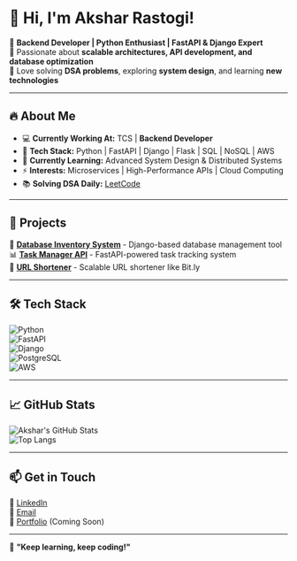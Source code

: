 # 👋 Hi, I'm Akshar Rastogi!  

🔹 **Backend Developer | Python Enthusiast | FastAPI & Django Expert**  
🔹 Passionate about **scalable architectures, API development, and database optimization**  
🔹 Love solving **DSA problems**, exploring **system design**, and learning **new technologies**  

---

## 🔥 **About Me**  
- 💻 **Currently Working At:** TCS | **Backend Developer**  
- 🚀 **Tech Stack:** Python | FastAPI | Django | Flask | SQL | NoSQL | AWS  
- 🎯 **Currently Learning:** Advanced System Design & Distributed Systems  
- ⚡ **Interests:** Microservices | High-Performance APIs | Cloud Computing  
- 📚 **Solving DSA Daily:** [LeetCode](https://leetcode.com/u/akshar99/)  

---

## 📂 **Projects**
🚀 **[Database Inventory System](#)** - Django-based database management tool  
📊 **[Task Manager API](#)** - FastAPI-powered task tracking system  
🔗 **[URL Shortener](#)** - Scalable URL shortener like Bit.ly  

---

## 🛠️ **Tech Stack**  
![Python](https://img.shields.io/badge/Python-3776AB?style=for-the-badge&logo=python&logoColor=white)  
![FastAPI](https://img.shields.io/badge/FastAPI-009688?style=for-the-badge&logo=fastapi&logoColor=white)  
![Django](https://img.shields.io/badge/Django-092E20?style=for-the-badge&logo=django&logoColor=white)  
![PostgreSQL](https://img.shields.io/badge/PostgreSQL-316192?style=for-the-badge&logo=postgresql&logoColor=white)  
![AWS](https://img.shields.io/badge/AWS-232F3E?style=for-the-badge&logo=amazonaws&logoColor=white)  

---

## 📈 **GitHub Stats**
![Akshar's GitHub Stats](https://github-readme-stats.vercel.app/api?username=akshar99&show_icons=true&theme=radical)  
![Top Langs](https://github-readme-stats.vercel.app/api/top-langs/?username=akshar99&layout=compact&theme=radical)  

---

## 📫 **Get in Touch**
💼 [LinkedIn](https://www.linkedin.com/in/aksharrastogi/)  
📧 [Email](mailto:arastogi23@hotmail.com)  
📝 [Portfolio](#) (Coming Soon)  

---

🚀 **"Keep learning, keep coding!"**  
